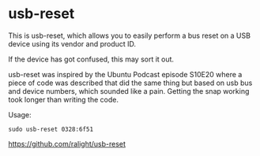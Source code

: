 usb-reset
=========

This is usb-reset, which allows you to easily perform a bus reset on a USB
device using its vendor and product ID.

If the device has got confused, this may sort it out.

usb-reset was inspired by the Ubuntu Podcast episode S10E20 where a piece of
code was described that did the same thing but based on usb bus and device
numbers, which sounded like a pain. Getting the snap working took longer than
writing the code.

Usage:

    sudo usb-reset 0328:6f51

https://github.com/ralight/usb-reset

